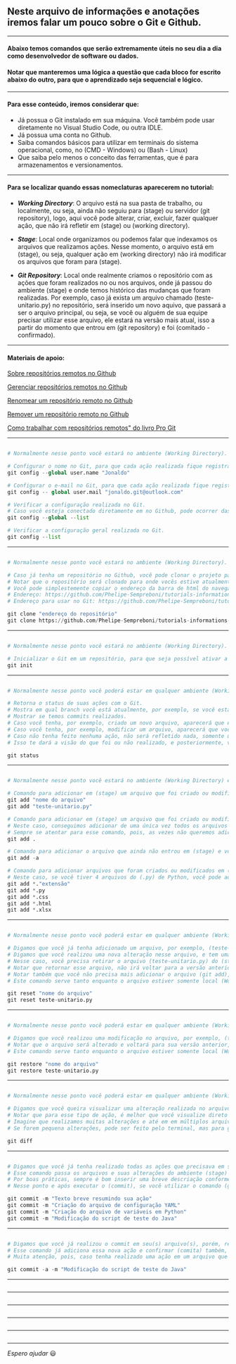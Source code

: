 ## Neste arquivo de informações e anotações iremos falar um pouco sobre o Git e Github. 

---

#### Abaixo temos comandos que serão extremamente úteis no seu dia a dia como desenvolvedor de software ou dados.

#### Notar que manteremos uma lógica a questão que cada bloco for escrito abaixo do outro, para que o aprendizado seja sequencial e lógico.

---

#### Para esse conteúdo, iremos considerar que: 
  - Já possua o Git instalado em sua máquina. Você também pode usar diretamente no Visual Studio Code, ou outra IDLE.
  - Já possua uma conta no Github.
  - Saiba comandos básicos para utilizar em terminais do sistema operacional, como, no (CMD - Windows) ou (Bash - Linux)
  - Que saiba pelo menos o conceito das ferramentas, que é para armazenamentos e versionamentos.

---

#### Para se localizar quando essas nomeclaturas aparecerem no tutorial:
  - _**Working Directory**_: O arquivo está na sua pasta de trabalho, ou localmente, ou seja, ainda não seguiu para (stage) ou servidor (git repository), logo, aqui você pode alterar, criar, excluir, fazer qualquer ação, que não irá refletir em (stage) ou (working directory).

  - _**Stage**_: Local onde organizamos ou podemos falar que indexamos os arquivos que realizamos ações. Nesse momento, o arquivo está em (stage), ou seja, qualquer ação em (working directory) não irá modificar os arquivos que foram para (stage).

  - _**Git Repository**_: Local onde realmente criamos o repositório com as ações que foram realizados no ou nos arquivos, onde já passou do ambiente (stage) e onde temos histórico das mudanças que foram realizadas. Por exemplo, caso já exista um arquivo chamado (teste-unitario.py) no repositório, será inserido um novo aquivo, que passará a ser o arquivo principal, ou seja, se você ou alguém de sua equipe precisar utilizar esse arquivo, ele estará na versão mais atual, isso a partir do momento que entrou em (git repository) e foi (comitado - confirmado).

---

#### Materiais de apoio:

[Sobre repositórios remotos no Github](https://docs.github.com/pt/get-started/getting-started-with-git/about-remote-repositories)

[Gerenciar repositórios remotos no Github](https://docs.github.com/pt/get-started/getting-started-with-git/managing-remote-repositories)

[Renomear um repositório remoto no Github](https://docs.github.com/pt/get-started/getting-started-with-git/managing-remote-repositories#renaming-a-remote-repository)

[Remover um repositório remoto no Github](https://docs.github.com/pt/get-started/getting-started-with-git/managing-remote-repositories#removing-a-remote-repository)

[Como trabalhar com repositórios remotos" do livro Pro Git](https://git-scm.com/book/en/v2/Git-Basics-Working-with-Remotes)

---

```python

# Normalmente nesse ponto você estará no ambiente (Working Directory).

# Configurar o nome no Git, para que cada ação realizada fique registrada no seu nome.
git config --global user.name "Jonaldo"

# Configurar o e-mail no Git, para que cada ação realizada fique registrada no seu nome.
git config -- global user.mail "jonaldo.git@outlook.com"

# Verificar a configuração realizada no Git.
# Caso você esteja conectado diretamente em no Github, pode ocorrer das configurações assumirem as informações do servidor.
git config --global --list

# Verificar a configuração geral realizada no Git.
git config --list

```
---

```python

# Normalmente nesse ponto você estará no ambiente (Working Directory).

# Caso já tenha um repositório no Github, você pode clonar o projeto para sua máquina local.
# Notar que o repositório será clonado para onde vocês estive atualmente, por exemplo, em (C:/Users/JONALDO/Desktop).
# Você pode simplestemente copiar o endereço da barra de html do navegador e acrescentar no final um (.git), exemplo abaixo.
# Endereço: https://github.com/Phelipe-Sempreboni/tutorials-informations-notes
# Endereço para usar no Git: https://github.com/Phelipe-Sempreboni/tutorials-informations-notes.git

git clone "endereço do repositório"
git clone https://github.com/Phelipe-Sempreboni/tutorials-informations-notes.git

```
---

```python

# Normalmente nesse ponto você estará no ambiente (Working Directory).

# Inicializar o Git em um repositório, para que seja possível ativar a ferramenta.
git init

```

---

```python

# Normalmente nesse ponto você poderá estar em qualquer ambiente (Working Directory, Stage ou Git Repository).

# Retorna o status de suas ações com o Git.
# Mostra em qual branch você está atualmente, por exemplo, se você está na (main) ou em uma criada por você, como (developer).
# Mostrar se temos commits realizados.
# Caso você tenha, por exemplo, criado um novo arquivo, aparecerá que existe esse novo arquivo.
# Caso você tenha, por exemplo, modificar um arquivo, aparecerá que você modificou esse novo arquivo.
# Caso não tenha feito nenhuma ação, não será refletido nada, somente uma mensagem padrão do Git.
# Isso te dará a visão do que foi ou não realizado, e posteriormente, você pode tomar ações, como, "comitar" o arquivo.

git status

```

---

```python

# Normalmente nesse ponto você estará no ambiente (Working Directory) entrando em (Stage).

# Comando para adicionar em (stage) um arquivo que foi criado ou modificado.
git add "nome do arquivo"
git add "teste-unitario.py"

# Comando para adicionar em (stage) um arquivo que foi criado ou modificado.
# Neste caso, conseguimos adicionar de uma única vez todos os arquivos que foram criados ou modificados em (stage).
# Sempre se atentar para esse comando, pois, as vezes não queremos adicionar naquele momento todos os arquivos.
git add .

# Comando para adicionar o arquivo que ainda não entrou em (stage) e você quer adicioná-lo com outros arquivos. 
git add -a

# Comando para adicionar arquivos que foram criados ou modificados em (stage) por tipo de extensão.
# Neste caso, se você tiver 4 arquivos do (.py) de Python, você pode adicioná-los de uma única vez pela extensão.
git add *."extensão"
git add *.py
git add *.css
git add *.html
git add *.xlsx

```

---

```python

# Normalmente nesse ponto você poderá estar em qualquer ambiente (Working Directory, Stage ou Git Repository).

# Digamos que você já tenha adicionado um arquivo, por exemplo, (teste-unitario.py) em (stage).
# Digamos que você realizou uma nova alteração nesse arquivo, e tem uma nova versão dele, e precisa adicionar, mas já tem a versão anterior em (stage).
# Nesse caso, você precisa retirar o arquivo (teste-unitario.py) do (stage), para que consiga adicionar a nova versão modificada.
# Notar que retornar esse arquivo, não irá voltar para a versão anterior, mas irá manter a versão atualizada recentemente.
# Notar também que você não precisa mais adicionar o arquivo (git add), pois automaticamente ele retornar e volta para (stage) atualizado.
# Este comando serve tanto enquanto o arquivo estiver somente local (Working Directory), quanto em (Stage) ou em (Git Repository), mas abordaremos o assunto mais a frente.

git reset "nome do arquivo"
git reset teste-unitario.py

```

---

```python

# Normalmente nesse ponto você poderá estar em qualquer ambiente (Working Directory, Stage ou Git Repository).

# Digamos que você realizou uma modificação no arquivo, por exemplo, (teste-unitario.py) e quer reverter essa alteração.
# Notar que o arquivo será alterado e voltará para sua versão anterior, e também será mantido normalmente em (stage).
# Este comando serve tanto enquanto o arquivo estiver somente local (Working Directory), quanto em (Stage) ou em (Git Repository), mas abordaremos o assunto mais a frente.

git restore "nome do arquivo"
git restore teste-unitario.py

```

---

```python

# Normalmente nesse ponto você poderá estar em qualquer ambiente (Working Directory, Stage ou Git Repository).

# Digamos que você queira visualizar uma alteração realizada no arquivo, ou seja, como estava antes e como está atualmente.
# Notar que para esse tipo de ação, é melhor que você visualize direto pelo seu editor.
# Imagine que realizamos muitas alterações e até em em múltiplos arquivos. Quando formos aplicar o comando, o terminal ficará poluído para visualização.
# Se forem pequena alterações, pode ser feito pelo terminal, mas para grandes alterações, aconselhamos utilizar o editor de sua preferência, como o (VS Code).

git diff

```

---

```python

# Digamos que você já tenha realizado todas as ações que precisava em seu(s) arquivo(s), e agora é hora de confirmar (comitar) essas ações.
# Esse comando passa os arquivos e suas alterações do ambiente (stage) para uma nova área.
# Por boas práticas, sempre é bom inserir uma breve descriação conforme abaixo, nas suas ações.
# Nesse ponto e após executar o (commit), se você utilizar o comando (git status), irá perceber que aqueles arquivos que foram adicionados (git add) já não estarão mais ali, ou seja, já não estão mais em (stage).

git commit -m "Texto breve resumindo sua ação"
git commit -m "Criação do arquivo de configuração YAML"
git commit -m "Criação do arquivo de variáveis em Python"
git commit -m "Modificação do script de teste do Java"

```

---

```python

# Digamos que você já realizou o commit em seu(s) arquivo(s), porém, realizou uma nova alteração e precisa que esse arquivo também seja confirmado (comitado).
# Esse comando já adiciona essa nova ação e confirmar (comita) também, ou seja, esse arquivo também não estará mais em (stage).
# Muita atenção, pois, caso tenha realizado uma ação em um arquivo que não tenha entrado nessa confirmação (commit), ele será inserido, e pode ser que você não queira que esse arquivo seja adicionado.

git commit -a -m "Modificação do script de teste do Java"

```

---

```python


```

---

```python


```

---

```python


```

---

```python


```

---

```python


```

---

_Espero ajudar_ :smiley:
